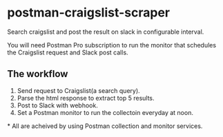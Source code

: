 # postman-craigslist-scraper
Search craigslist and post the result on slack in configurable interval. 

You will need Postman Pro subscription to run the monitor that schedules the Craigslist request and Slack post calls.

## The workflow
1. Send request to Craigslist(a search query).
2. Parse the html response to extract top 5 results.
3. Post to Slack with webhook.
4. Set a Postman monitor to run the collectoin everyday at noon.

\* All are acheived by using Postman collection and monitor services.